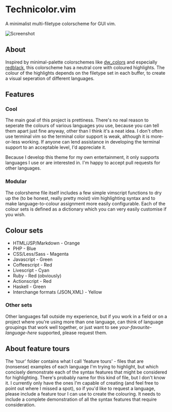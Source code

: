 Technicolor.vim
===============

A minimalist multi-filetype colorscheme for GUI vim.

![Screenshot](http://i.imgur.com/Xn1gQho.png)

About
-----

Inspired by minimal-palette colorschemes like [dw_colors](http://sites.google.com/site/dwcolors/)
and especially [redblack](https://github.com/rdineiu/vim-redblack), this colorscheme has a neutral
core with coloured highlights. The colour of the highlights depends on the filetype set in each buffer,
to create a visual seperation of different languages.


Features
--------

### Cool

The main goal of this project is prettiness. There's no real reason to seperate the colours of various
languages you use, because you can tell them apart just fine anyway, other than I think it's a neat idea.
I don't often use terminal vim so the terminal color support is weak, although it is more-or-less working.
If anyone can lend assistance in developing the terminal support to an acceptable level, I'd appreciate it.

Because I develop this theme for my own entertainment, it only supports languages I use or are interested in.
I'm happy to accept pull requests for other languages.

### Modular

The colorsheme file itself includes a few simple vimscript functions to dry up the (to be honest, 
really pretty moist) vim highlighting syntax and to make language-to-colour assignment more easily 
configurable. Each of the colour sets is defined as a dictionary which you can very easily customise 
if you wish.


Colour sets
-----------

* HTML/JSP/Markdown - Orange
* PHP - Blue
* CSS/Less/Sass - Magenta 
* Javascript - Green
* Coffeescript - Red
* Livescript - Cyan
* Ruby - Red (obviously)
* Actionscript - Red
* Haskell - Green
* Interchange formats (JSON,XML) - Yellow


### Other sets

Other languages fall outside my experience, but if you work in a field or on a project where you're 
using more than one language, can think of language groupings that work well together, or just want 
to see *your-favourite-language-here* supported, please request them.


## About feature tours

The 'tour' folder contains what I call 'feature tours' - files that are (nonsense) examples of each 
language I'm trying to highlight, but which concisely demonstrate each of the syntax features that might
be considered for highlighting. There's probably name for this kind of file, but I don't know it. I
currently only have the ones I'm capable of creating (and feel free to point out where I missed a spot),
so if you'd like to request a language, please include a feature tour I can use to create the colouring.
It needs to include a complete demonstration of all the syntax features that require consideration.
